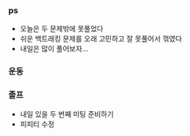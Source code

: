 ### ps
- 오늘은 두 문제밖에 못풀었다
- 쉬운 백트래킹 문제를 오래 고민하고 잘 못풀어서 꺾였다
- 내일은 많이 풀어보자...

### 운동

### 졸프
- 내일 있을 두 번째 미팅 준비하기
- 피피티 수정
